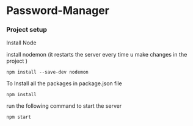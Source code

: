 # Password-Manager

### Project setup

Install Node

install nodemon (it restarts the server every time u make changes in the project )
```
npm install --save-dev nodemon
```
To Install all the packages in package.json file
```
npm install
```
run the following command to start the server
```
npm start
```

